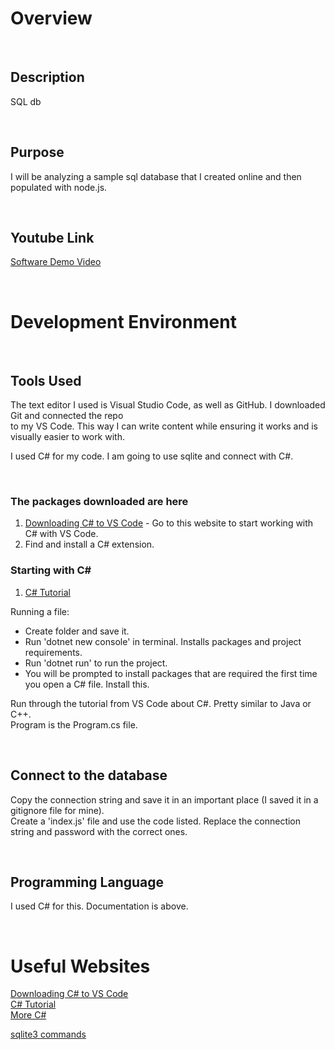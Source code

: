  # Overview 

<p>&nbsp;</p>

## Description
SQL db

<p>&nbsp;</p>

## Purpose 
I will be analyzing a sample sql database that I created online and then populated with node.js.  

<p>&nbsp;</p>

## Youtube Link

[Software Demo Video](https://youtu.be/gvyfMaEIxns)

<p>&nbsp;</p>

# Development Environment

<p>&nbsp;</p>

## Tools Used

The text editor I used is Visual Studio Code, as well as GitHub. I downloaded Git and connected the repo  
to my VS Code. This way I can write content while ensuring it works and is visually easier to work with. 

I used C# for my code. I am going to use sqlite and connect with C#.  

<p>&nbsp;</p>

### The packages downloaded are here
1. [Downloading C# to VS Code](https://code.visualstudio.com/docs/languages/csharp) - Go to this website to start working with C# with VS Code.  
2. Find and install a C# extension.  


### Starting with C#
1. [C# Tutorial](https://docs.microsoft.com/en-us/dotnet/core/tutorials/with-visual-studio-code)  

Running a file:
* Create folder and save it.  
* Run 'dotnet new console' in terminal. Installs packages and project requirements.  
* Run 'dotnet run' to run the project.  
* You will be prompted to install packages that are required the first time you open a C# file. Install this.  

Run through the tutorial from VS Code about C#. Pretty similar to Java or C++.  
Program is the Program.cs file.  

<p>&nbsp;</p>

## Connect to the database
Copy the connection string and save it in an important place (I saved it in a gitignore file for mine).  
Create a 'index.js' file and use the code listed. Replace the connection string and password with the correct ones. 

<p>&nbsp;</p>

## Programming Language
I used C# for this. Documentation is above.   


<p>&nbsp;</p>

# Useful Websites

[Downloading C# to VS Code](https://code.visualstudio.com/docs/languages/csharp)  
[C# Tutorial](https://docs.microsoft.com/en-us/dotnet/core/tutorials/with-visual-studio-code)  
[More C#](https://docs.microsoft.com/en-us/dotnet/csharp/tour-of-csharp/)  

[sqlite3 commands](https://docs.microsoft.com/en-us/dotnet/api/microsoft.data.sqlite?view=msdata-sqlite-5.0.0)
